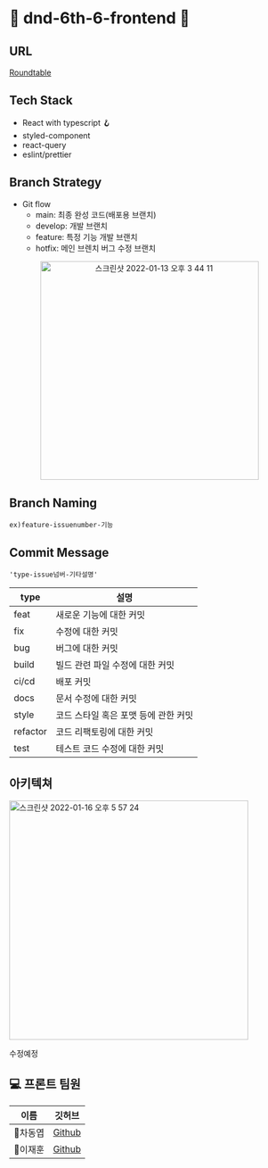 # 🐶 dnd-6th-6-frontend 🐶

## URL 
<a href="http://roundtable-react.s3-website.ap-northeast-2.amazonaws.com/">Roundtable</a>

## Tech Stack

  * React with typescript 🪝
  * styled-component
  * react-query
  * eslint/prettier

## Branch Strategy
* Git flow
  * main: 최종 완성 코드(배포용 브랜치)
  * develop: 개발 브랜치
  * feature: 특정 기능 개발 브랜치
  * hotfix: 메인 브렌치 버그 수정 브랜치
<p align="center">
<img width="392" alt="스크린샷 2022-01-13 오후 3 44 11" src="https://user-images.githubusercontent.com/64008899/149279100-15969b29-355a-425b-9392-5f5975f76e73.png">
 </p>
 
## Branch Naming
    ex)feature-issuenumber-기능
    
## Commit Message

    'type-issue넘버-기타설명'

|type| 설명|
| ----| ---|
|feat	|새로운 기능에 대한 커밋|
|fix	|수정에 대한 커밋|
|bug	|버그에 대한 커밋|
|build |	빌드 관련 파일 수정에 대한 커밋 |
|ci/cd	| 배포 커밋 |
|docs	|문서 수정에 대한 커밋|
|style	| 코드 스타일 혹은 포맷 등에 관한 커밋 |
|refactor |	코드 리팩토링에 대한 커밋|
|test	| 테스트 코드 수정에 대한 커밋 |


## 아키텍쳐
<img width="429" alt="스크린샷 2022-01-16 오후 5 57 24" src="https://user-images.githubusercontent.com/64008899/149653656-047159f8-0963-4ce3-9252-85f9ce503609.png">

수정예정

## 💻 프론트 팀원
|이름|깃허브|
|-----|---|
|🐶차동엽|[Github](https://github.com/dongyeopca)|
|🐶이재훈|[Github](https://github.com/abc5259)|
